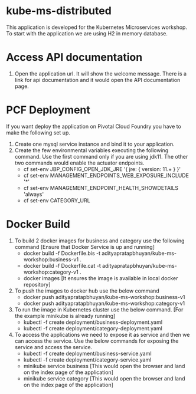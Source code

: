 # kube-ms-distributed
This application is developed for the Kubernetes Microservices workshop.
To start with the application we are using H2 in memory database.
 
# Access API documentation
1. Open the application url. It will show the welcome message. There is a link for api documentation and it would open the API documentation page.
 
# PCF Deployment
If you want deploy the application on Pivotal Cloud Foundry you have to make the following set up. 

1. Create one mysql service instance and bind it to your application.
2. Create the few environmental variables executing the following command. Use the first command only if you are using jdk11. The other two commands would enable the actuator endpoints. 
   - cf set-env <app-name> JBP_CONFIG_OPEN_JDK_JRE '{ jre: { version: 11.+ } }'
   - cf set-env <app-name> MANAGEMENT_ENDPOINTS_WEB_EXPOSURE_INCLUDE '*'
   - cf set-env <app-name> MANAGEMENT_ENDPOINT_HEALTH_SHOWDETAILS 'always'
   - cf set-env <app-name> CATEGORY_URL <category app url>
# Docker Build
1. To build 2  docker images for business and category use the following command [Ensure that Docker Service is up and running]
   * docker build -f Dockerfile.bis -t adityapratapbhuyan/kube-ms-workshop:business-v1 . 
   * docker build -f Dockerfile.cat -t adityapratapbhuyan/kube-ms-workshop:category-v1 . 
   * docker images [It ensures the image is available in local docker repository]
2. To push the images to docker hub use the below command
   * docker push adityapratapbhuyan/kube-ms-workshop:business-v1
   * docker push adityapratapbhuyan/kube-ms-workshop:category-v1
3. To run the image in Kubernetes cluster use the below command. [For the example minikube is already running]
   * kubectl -f create deployment/business-deployment.yaml
   * kubectl -f create deployment/category-deployment.yaml
4. To access the applications we need to expose it as service and then we can access the service. Use the below commands for exposing the service and access the service.
   * kubectl -f create deployment/business-service.yaml
   * kubectl -f create deployment/category-service.yaml
   * minikube service business [This would open the browser and land on the index page of the application]
   * minikube service category [This would open the browser and land on the index page of the application]